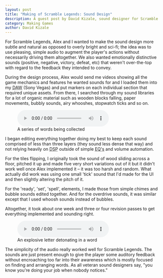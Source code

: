 ```yaml
---
layout: post
title: "Making of Scramble Legends: Sound Design"
description: A guest post by David Kizale, sound designer for Scramble Legends. Learn how David designs the sounds for the game.
category: Making Games
author: David Kizale
---
```


For Scramble Legends, Alex and I wanted to make the sound design
more subtle and natural as opposed to overly bright
and sci-fi;  the idea was to use pleasing, simple
audio to augment the player's actions without
necessarily driving them altogether. We also wanted
emotionally distinctive sounds (positive, negative,
victory, defeat, etc) that weren't over-the-top
with regard to the feedback they intended to
convey.

During the design process, Alex would send me
videos showing all the game mechanics and features
he wanted sounds for and I loaded them into my
<abbr title="Digital Audio Workstation">DAW</abbr>
(Sony Vegas) and put markers on each individual
section that required unique assets. From there, I
searched through my sound libraries for a lot of
organic material such as wooden blocks falling,
paper movements, bubbly sounds, airy whooshes,
stopwatch ticks and so on.

<figure>
    <audio controls>
        <source src="{{site.url}}/downloads/posts/2013-05-15-Scramble Legends Sound Design/words-collected.wav" />
        <source src="{{site.url}}/downloads/posts/2013-05-15-Scramble Legends Sound Design/words-collected.mp3" />
        Your browser does not support the audio tag.
    </audio>
    <figcaption>A series of words being collected</figcaption>
</figure>

I began editing everything together doing my best
to keep each sound comprised of less than three
layers (they sound less dense that way) and not
relying heavily on <abbr title="Digital Signal Processing">DSP</abbr> 
outside of simple <abbr title="Equalizer">EQ's</abbr> 
and volume automation.

For the tiles flipping, I originally took the sound
of wood sliding across a floor, pitched it up and
made five very short variations out of it but it
didn't work well once Alex implemented it &ndash; it was
too harsh and random. What actually did work was
using one small 'tick' sound that I'd made for the
UI and then slightly altering the pitch of it.

For the 'ready', 'set', 'spell', elements, I made
those from simple chimes and bubble sounds edited
together. And for the overdrive sounds, it was
similar except that I used whoosh sounds instead of
bubbles.

Altogether, it took about one week and three or
four revision passes to get everything implemented
and sounding right.

<figure>
    <audio controls>
        <source src="{{site.url}}/downloads/posts/2013-05-15-Scramble Legends Sound Design/word-exploded.wav" />
        <source src="{{site.url}}/downloads/posts/2013-05-15-Scramble Legends Sound Design/word-exploded.mp3" />
        Your browser does not support the audio tag.
    </audio>
    <figcaption>An explosive letter detonating in a word</figcaption>
</figure>

The simplicity of the audio really worked well for
Scramble Legends. The sounds are just present
enough to give the player some auditory feedback
without encroaching too far into their awareness
which is mostly focused on finding and arranging
words. As all veteran sound designers say, "you
know you're doing your job when nobody notices."